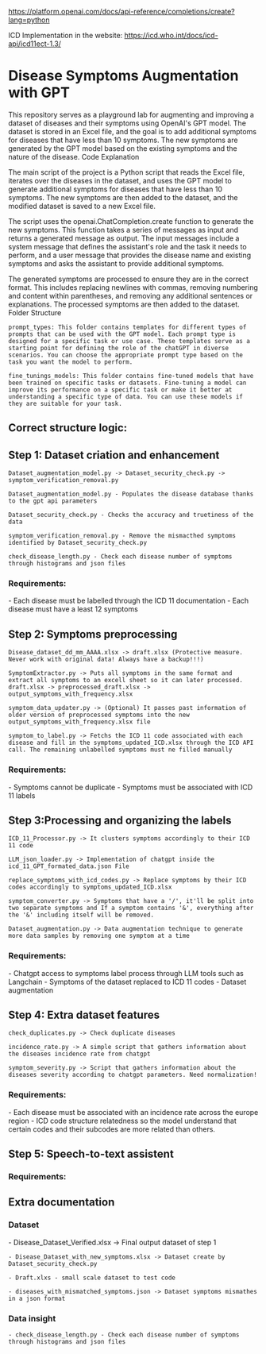 https://platform.openai.com/docs/api-reference/completions/create?lang=python

ICD Implementation in the website:
https://icd.who.int/docs/icd-api/icd11ect-1.3/


<h1> Disease Symptoms Augmentation with GPT </h1>

This repository serves as a playground lab for augmenting and improving a dataset of diseases and their symptoms using OpenAI's GPT model. The dataset is stored in an Excel file, and the goal is to add additional symptoms for diseases that have less than 10 symptoms. The new symptoms are generated by the GPT model based on the existing symptoms and the nature of the disease.
Code Explanation

The main script of the project is a Python script that reads the Excel file, iterates over the diseases in the dataset, and uses the GPT model to generate additional symptoms for diseases that have less than 10 symptoms. The new symptoms are then added to the dataset, and the modified dataset is saved to a new Excel file.

The script uses the openai.ChatCompletion.create function to generate the new symptoms. This function takes a series of messages as input and returns a generated message as output. The input messages include a system message that defines the assistant's role and the task it needs to perform, and a user message that provides the disease name and existing symptoms and asks the assistant to provide additional symptoms.

The generated symptoms are processed to ensure they are in the correct format. This includes replacing newlines with commas, removing numbering and content within parentheses, and removing any additional sentences or explanations. The processed symptoms are then added to the dataset.
Folder Structure

    prompt_types: This folder contains templates for different types of prompts that can be used with the GPT model. Each prompt type is designed for a specific task or use case. These templates serve as a starting point for defining the role of the chatGPT in diverse scenarios. You can choose the appropriate prompt type based on the task you want the model to perform.

    fine_tunings_models: This folder contains fine-tuned models that have been trained on specific tasks or datasets. Fine-tuning a model can improve its performance on a specific task or make it better at understanding a specific type of data. You can use these models if they are suitable for your task.

<h2> Correct structure logic: </h2>
<h2>Step 1: Dataset criation and enhancement</h2>

    Dataset_augmentation_model.py -> Dataset_security_check.py -> symptom_verification_removal.py

    Dataset_augmentation_model.py - Populates the disease database thanks to the gpt api parameters

    Dataset_security_check.py - Checks the accuracy and truetiness of the data

    symptom_verification_removal.py - Remove the mismacthed symptoms identified by Dataset_security_check.py

    check_disease_length.py - Check each disease number of symptoms through histograms and json files

<h3> Requirements: </h3>
    - Each disease must be labelled through the ICD 11 documentation
    - Each disease must have a least 12 symptoms



<h2>Step 2: Symptoms preprocessing </h2>

    Disease_dataset_dd_mm_AAAA.xlsx -> draft.xlsx (Protective measure. Never work with original data! Always have a backup!!!)

    SymptomExtractor.py -> Puts all symptoms in the same format and extract all symptoms to an excell sheet so it can later processed. draft.xlsx -> preprocessed_draft.xlsx -> output_symptoms_with_frequency.xlsx

    symptom_data_updater.py -> (Optional) It passes past information of older version of preprocessed symptoms into the new output_symptoms_with_frequency.xlsx file

    symptom_to_label.py -> Fetchs the ICD 11 code associated with each disease and fill in the symptoms_updated_ICD.xlsx through the ICD API call. The remaining unlabelled symptoms must ne filled manually

<h3> Requirements: </h3>
    - Symptoms cannot be duplicate
    - Symptoms must be associated with ICD 11 labels



<h2>Step 3:Processing and organizing the labels </h2>

    ICD_11_Processor.py -> It clusters symptoms accordingly to their ICD 11 code

    LLM_json_loader.py -> Implementation of chatgpt inside the icd_11_GPT_formated_data.json File

    replace_symptoms_with_icd_codes.py -> Replace symptoms by their ICD codes accordingly to symptoms_updated_ICD.xlsx

    symptom_converter.py -> Symptoms that have a '/', it'll be split into two separate symptoms and If a symptom contains '&', everything after the '&' including itself will be removed.

    Dataset_augmentation.py -> Data augmentation technique to generate more data samples by removing one symptom at a time

<h3> Requirements: </h3>
    - Chatgpt access to symptoms label process through LLM tools such as Langchain
    - Symptoms of the dataset replaced to ICD 11 codes
    - Dataset augmentation


<h2>Step 4: Extra dataset features </h2>

    check_duplicates.py -> Check duplicate diseases

    incidence_rate.py -> A simple script that gathers information about the diseases incidence rate from chatgpt

    symptom_severity.py -> Script that gathers information about the diseases severity according to chatgpt parameters. Need normalization!


<h3> Requirements: </h3>
    - Each disease must be associated with an incidence rate across the europe region
    - ICD code structure relatedness so the model understand that certain codes and their subcodes are more related than others.




<h2>Step 5: Speech-to-text assistent </h2>




<h3> Requirements: </h3>




<h2>Extra documentation</h2>
<h3>Dataset</h3>
    - Disease_Dataset_Verified.xlsx -> Final output dataset of step 1

    - Disease_Dataset_with_new_symptoms.xlsx -> Dataset create by Dataset_security_check.py 

    - Draft.xlxs - small scale dataset to test code

    - diseases_with_mismatched_symptoms.json -> Dataset symptoms mismathes in a json format


<h3>Data insight</h3>

    - check_disease_length.py - Check each disease number of symptoms through histograms and json files
